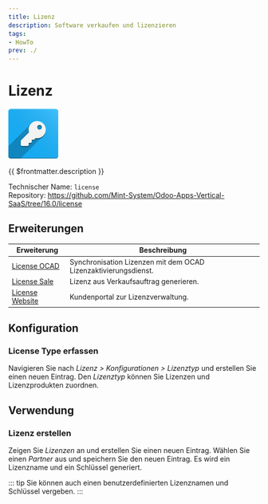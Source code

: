 ```yaml
---
title: Lizenz
description: Software verkaufen und lizenzieren
tags:
- HowTo
prev: ./
---
```

# Lizenz
![odoo_icons_license](attachments/odoo_icons_license.png)

{{ $frontmatter.description }}

Technischer Name: `license`\
Repository: <https://github.com/Mint-System/Odoo-Apps-Vertical-SaaS/tree/16.0/license>

## Erweiterungen

| Erweiterung                             | Beschreibung                                                    |
| --------------------------------------- | --------------------------------------------------------------- |
| [License OCAD](License%20OCAD.md)       | Synchronisation Lizenzen mit dem OCAD Lizenzaktivierungsdienst. |
| [License Sale](License%20Sale.md)       | Lizenz aus Verkaufsauftrag generieren.                          |
| [License Website](License%20Website.md) | Kundenportal zur Lizenzverwaltung.                              |

## Konfiguration

### License Type erfassen

Navigieren Sie nach *Lizenz > Konfigurationen > Lizenztyp* und erstellen Sie einen neuen Eintrag. Den *Lizenztyp* können Sie Lizenzen und Lizenzprodukten zuordnen.

## Verwendung

### Lizenz erstellen

Zeigen Sie *Lizenzen* an und erstellen Sie einen neuen Eintrag. Wählen Sie einen *Partner* aus und speichern Sie den neuen Eintrag. Es wird ein Lizenzname und ein Schlüssel generiert.

::: tip
Sie können auch einen benutzerdefinierten Lizenznamen und Schlüssel vergeben.
:::